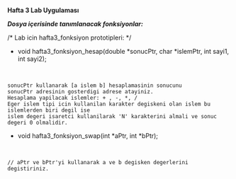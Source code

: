 **Hafta 3 Lab Uygulaması** 

***Dosya içerisinde tanımlanacak fonksiyonlar:*** 

/*  Lab icin hafta3_fonksiyon prototipleri: */

- void hafta3_fonksiyon_hesap(double *sonucPtr, char *islemPtr, int sayi1, int sayi2);
<br>


    sonucPtr kullanarak [a islem b] hesaplamasinin sonucunu 
    sonucPtr adresinin gosterdigi adrese atayiniz.
    Hesaplama yapilacak islemler: + , -, *, /
    Eger islem tipi icin kullanilan karakter degiskeni olan islem bu islemlerden biri degil ise
    islem degeri isaretci kullanilarak 'N' karakterini almali ve sonuc degeri 0 olmalidir.
    


- void hafta3_fonksiyon_swap(int *aPtr, int *bPtr);
<br>


    // aPtr ve bPtr'yi kullanarak a ve b degisken degerlerini degistiriniz.

    

